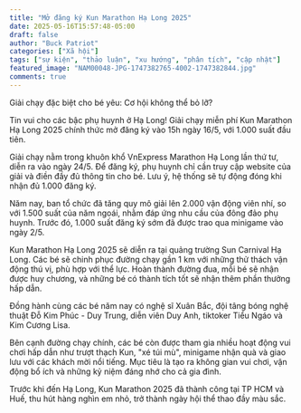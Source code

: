 ```yaml
---
title: "Mở đăng ký Kun Marathon Hạ Long 2025"
date: 2025-05-16T15:57:48-05:00
draft: false
author: "Buck Patriot"
categories: ["Xã hội"]
tags: ["sự kiện", "thảo luận", "xu hướng", "phân tích", "cập nhật"]
featured_image: "NAM00048-JPG-1747382765-4002-1747382844.jpg"
comments: true
---
```


Giải chạy đặc biệt cho bé yêu: Cơ hội không thể bỏ lỡ?

Tin vui cho các bậc phụ huynh ở Hạ Long! Giải chạy miễn phí Kun Marathon Hạ Long 2025 chính thức mở đăng ký vào 15h ngày 16/5, với 1.000 suất đầu tiên.

Giải chạy nằm trong khuôn khổ VnExpress Marathon Hạ Long lần thứ tư, diễn ra vào ngày 24/5. Để đăng ký, phụ huynh chỉ cần truy cập website của giải và điền đầy đủ thông tin cho bé. Lưu ý, hệ thống sẽ tự động đóng khi nhận đủ 1.000 đăng ký.

Năm nay, ban tổ chức đã tăng quy mô giải lên 2.000 vận động viên nhí, so với 1.500 suất của năm ngoái, nhằm đáp ứng nhu cầu của đông đảo phụ huynh. Trước đó, 1.000 suất đăng ký sớm đã được trao qua minigame vào ngày 2/5.

Kun Marathon Hạ Long 2025 sẽ diễn ra tại quảng trường Sun Carnival Hạ Long. Các bé sẽ chinh phục đường chạy gần 1 km với những thử thách vận động thú vị, phù hợp với thể lực. Hoàn thành đường đua, mỗi bé sẽ nhận được huy chương, và những bé có thành tích tốt sẽ nhận thêm phần thưởng hấp dẫn.

Đồng hành cùng các bé năm nay có nghệ sĩ Xuân Bắc, đội tâng bóng nghệ thuật Đỗ Kim Phúc - Duy Trung, diễn viên Duy Anh, tiktoker Tiểu Ngáo và Kim Cương Lisa.

Bên cạnh đường chạy chính, các bé còn được tham gia nhiều hoạt động vui chơi hấp dẫn như trượt thạch Kun, "xé túi mù", minigame nhận quà và giao lưu với các khách mời nổi tiếng. Mục tiêu là tạo ra không gian vui chơi, vận động bổ ích và những kỷ niệm đáng nhớ cho cả gia đình.

Trước khi đến Hạ Long, Kun Marathon 2025 đã thành công tại TP HCM và Huế, thu hút hàng nghìn em nhỏ, trở thành ngày hội thể thao đầy màu sắc.